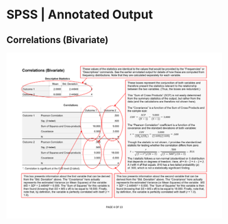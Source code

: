 # SPSS | Annotated Output

## Correlations (Bivariate)

<p align="center"><kbd><img src="correlations.png"></kbd></p>
